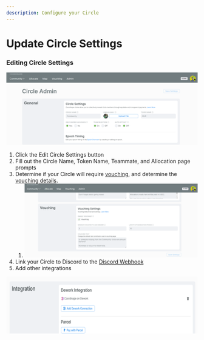 ```yaml
---
description: Configure your Circle
---
```


# Update Circle Settings

### Editing Circle Settings

![](<../../.gitbook/assets/image (1).png>)

1. Click the Edit Circle Settings button
2. Fill out the Circle Name, Token Name, Teammate, and Allocation page prompts
3. Determine if your Circle will require [vouching](../../info/documentation/vouching.md), and determine the [vouching details](enable-vouching.md).
   1. ![](../../.gitbook/assets/image.png)
4. Link your Circle to Discord to the [Discord Webhook](../../info/documentation/discord\_bot.md)
5. Add other integrations&#x20;

![](<../../.gitbook/assets/image (10).png>)
